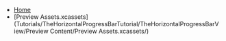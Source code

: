 <!-- docs/_sidebar.md -->
- [Home](/)
- [Preview Assets.xcassets](Tutorials/TheHorizontalProgressBarTutorial/TheHorizontalProgressBarView/Preview Content/Preview Assets.xcassets/)